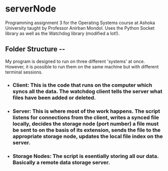 # serverNode

Programming assignment 3 for the Operating Systems course at Ashoka University taught by Professor Anirban Mondol. Uses the Python Socket library as well as the Watchdog library (modified a lot!).

## Folder Structure --

My program is designed to run on three different 'systems' at once. However, it is possible to run them on the same machine but with different
terminal sessions.

- ### Client: This is the code that runs on the computer which syncs all the data. The watchdog client tells the server what files have been added or deleted.

- ### Server: This is where most of the work happens. The script listens for connections from the client, writes a synced file locally, decides the storage node (port number) a file must be sent to on the basis of its extension, sends the file to the appropriate storage node, updates the local file index on the server.

- ### Storage Nodes: The script is esentially storing all our data. Basically a remote data storage server.



